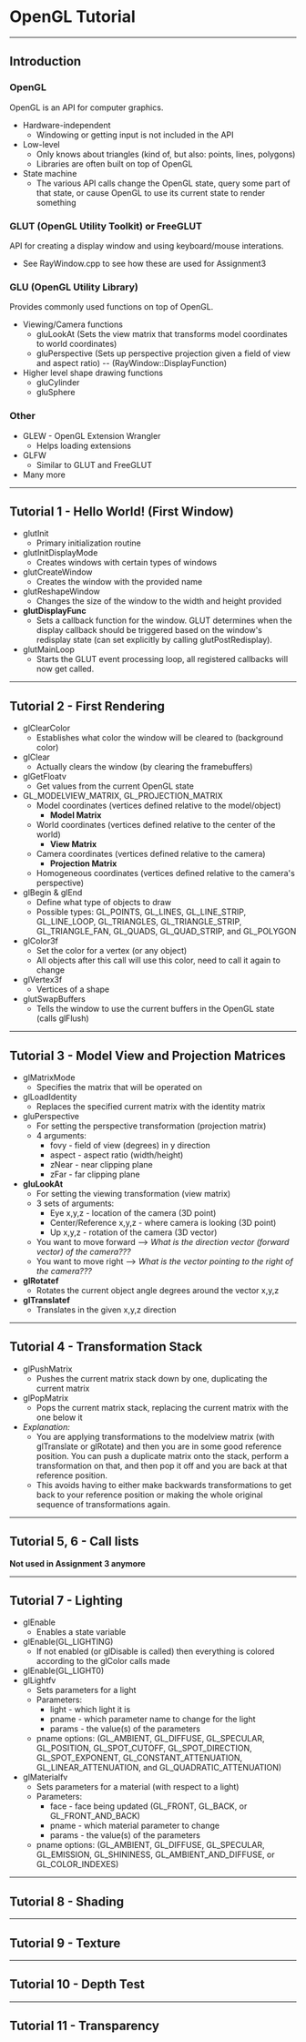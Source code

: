# OpenGL Tutorial

---

## Introduction

### OpenGL

OpenGL is an API for computer graphics.

- Hardware-independent
  - Windowing or getting input is not included in the API
- Low-level
  - Only knows about triangles (kind of, but also: points, lines, polygons)
  - Libraries are often built on top of OpenGL
- State machine
  - The various API calls change the OpenGL state, query some part of that state, or cause OpenGL to use its current state to render something
 
### GLUT (OpenGL Utility Toolkit) or FreeGLUT

API for creating a display window and using keyboard/mouse interations.

- See RayWindow.cpp to see how these are used for Assignment3

### GLU (OpenGL Utility Library)

Provides commonly used functions on top of OpenGL.

- Viewing/Camera functions
  - gluLookAt (Sets the view matrix that transforms model coordinates to world coordinates)
  - gluPerspective (Sets up perspective projection given a field of view and aspect ratio) -- (RayWindow::DisplayFunction)
- Higher level shape drawing functions
  - gluCylinder
  - gluSphere
  
### Other

- GLEW - OpenGL Extension Wrangler
  - Helps loading extensions
- GLFW
  - Similar to GLUT and FreeGLUT
- Many more

---

## Tutorial 1 - Hello World! (First Window)

- glutInit
  - Primary initialization routine
- glutInitDisplayMode
  - Creates windows with certain types of windows
- glutCreateWindow
  - Creates the window with the provided name
- glutReshapeWindow
  - Changes the size of the window to the width and height provided
- __glutDisplayFunc__
  - Sets a callback function for the window. GLUT determines when the display callback should be triggered based on the window's redisplay state (can set explicitly by calling glutPostRedisplay).
- glutMainLoop
  - Starts the GLUT event processing loop, all registered callbacks will now get called.
 
---

## Tutorial 2 - First Rendering

- glClearColor
  - Establishes what color the window will be cleared to (background color)
- glClear
  - Actually clears the window (by clearing the framebuffers)
- glGetFloatv
  - Get values from the current OpenGL state
- GL_MODELVIEW_MATRIX, GL_PROJECTION_MATRIX
  - Model coordinates (vertices defined relative to the model/object)
    - __Model Matrix__
  - World coordinates (vertices defined relative to the center of the world)
    - __View Matrix__
  - Camera coordinates (vertices defined relative to the camera)
    - __Projection Matrix__
  - Homogeneous coordinates (vertices defined relative to the camera's perspective)
- glBegin & glEnd
  - Define what type of objects to draw
  - Possible types: GL_POINTS, GL_LINES, GL_LINE_STRIP, GL_LINE_LOOP, GL_TRIANGLES, GL_TRIANGLE_STRIP, GL_TRIANGLE_FAN, GL_QUADS, GL_QUAD_STRIP, and GL_POLYGON
- glColor3f
  - Set the color for a vertex (or any object)
  - All objects after this call will use this color, need to call it again to change
- glVertex3f
  - Vertices of a shape
- glutSwapBuffers
  - Tells the window to use the current buffers in the OpenGL state (calls glFlush)

---

## Tutorial 3 - Model View and Projection Matrices

- glMatrixMode
  - Specifies the matrix that will be operated on
- glLoadIdentity
  - Replaces the specified current matrix with the identity matrix
- gluPerspective
  - For setting the perspective transformation (projection matrix)
  - 4 arguments:
    - fovy - field of view (degrees) in y direction
    - aspect - aspect ratio (width/height)
    - zNear - near clipping plane
    - zFar - far clipping plane
- __gluLookAt__
  - For setting the viewing transformation (view matrix)
  - 3 sets of arguments:
    - Eye x,y,z - location of the camera (3D point)
    - Center/Reference x,y,z - where camera is looking (3D point)
    - Up x,y,z - rotation of the camera (3D vector)
  - You want to move forward --> _What is the direction vector (forward vector) of the camera???_
  - You want to move right --> _What is the vector pointing to the right of the camera???_
- __glRotatef__
  - Rotates the current object angle degrees around the vector x,y,z 
- __glTranslatef__
  - Translates in the given x,y,z direction

---

## Tutorial 4 - Transformation Stack

- glPushMatrix
  - Pushes the current matrix stack down by one, duplicating the current matrix
- glPopMatrix
  - Pops the current matrix stack, replacing the current matrix with the one below it
- _Explanation:_
  - You are applying transformations to the modelview matrix (with glTranslate or glRotate) and then you are in some good reference position. You can push a duplicate matrix onto the stack, perform a transformation on that, and then pop it off and you are back at that reference position. 
  - This avoids having to either make backwards transformations to get back to your reference position or making the whole original sequence of transformations again. 

---

## Tutorial 5, 6 - Call lists

__Not used in Assignment 3 anymore__

---

## Tutorial 7 - Lighting

- glEnable
  - Enables a state variable
- glEnable(GL_LIGHTING)
  - If not enabled (or glDisable is called) then everything is colored according to the glColor calls made
- glEnable(GL_LIGHT0)
- glLightfv
  - Sets parameters for a light
  - Parameters:
    - light - which light it is
    - pname - which parameter name to change for the light
    - params - the value(s) of the parameters
  - pname options: (GL_AMBIENT, GL_DIFFUSE, GL_SPECULAR, GL_POSITION, GL_SPOT_CUTOFF, GL_SPOT_DIRECTION, GL_SPOT_EXPONENT, GL_CONSTANT_ATTENUATION, GL_LINEAR_ATTENUATION, and GL_QUADRATIC_ATTENUATION)
- glMaterialfv
  - Sets parameters for a material (with respect to a light)
  - Parameters:
    - face - face being updated (GL_FRONT, GL_BACK, or GL_FRONT_AND_BACK)
    - pname - which material parameter to change
    - params - the value(s) of the parameters
  - pname options: (GL_AMBIENT, GL_DIFFUSE, GL_SPECULAR, GL_EMISSION, GL_SHININESS, GL_AMBIENT_AND_DIFFUSE, or GL_COLOR_INDEXES)

---

## Tutorial 8 - Shading

---

## Tutorial 9 - Texture

---

## Tutorial 10 - Depth Test

---

## Tutorial 11 - Transparency
